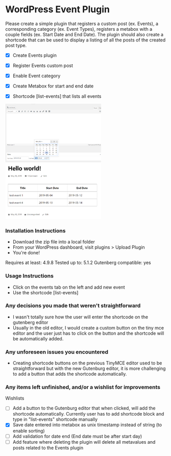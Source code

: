 WordPress Event Plugin
======================

Please create a simple plugin that registers a custom post (ex. Events), a corresponding category (ex. Event Types), registers a metabox with a couple fields (ex. Start Date and End Date). The plugin should also create a shortcode that can be used to display a listing of all the posts of the created post type.

- [x] Create Events plugin
- [x] Register Events custom post
- [x] Enable Event category
- [x] Create Metabox for start and end date
- [x] Shortcode [list-events] that lists all events


<img src="assets/Capture.PNG" alt="drawing" width="300"/>

<img src="assets/plugin.PNG" alt="drawing" width="300"/>


### Installation Instructions

* Download the zip file into a local folder
* From your WordPress dashboard, visit plugins > Upload Plugin
* You're done!

Requires at least: 4.9.8
Tested up to: 5.1.2
Gutenberg compatible: yes


### Usage Instructions

* Click on the events tab on the left and add new event
* Use the shortcode [list-events]


### Any decisions you made that weren't straightforward

- I wasn't totally sure how the user will enter the shortcode on the gutenberg editor
- Usually in the old editor, I would create a custom button on the tiny mce editor and the
user just has to click on the button and the shortcode will be automatically added.

### Any unforeseen issues you encountered

- Creating shortcode buttons on the previous TinyMCE editor used to be straightforward but with the new Gutenburg editor, it is more challenging to add a button that adds the shortcode automatically.

### Any items left unfinished, and/or a wishlist for improvements

Wishlists
- [ ] Add a button to the Gutenburg editor that when clicked, will add the shortcode automatically. Currently user has to add shortcode block and type in "list-events" shortcode manually
- [x] Save date entered into metabox as unix timestamp instead of string (to enable sorting)
- [ ] Add validation for date end (End date must be after start day)
- [ ] Add feature where deleting the plugin will delete all metavalues and posts related to the Events plugin